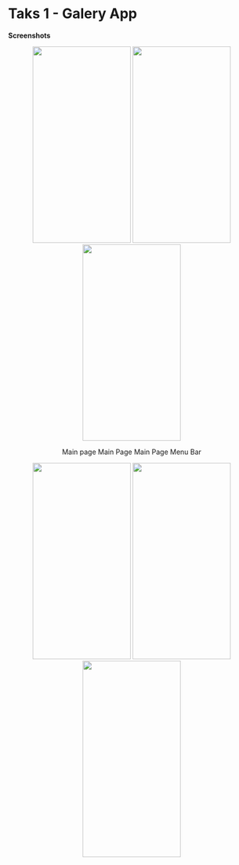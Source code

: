 # Taks 1 - Galery App


**Screenshots**

<p align="center">
  <img src="https://user-images.githubusercontent.com/36292743/90871802-81a22f00-e350-11ea-8f5e-8cd5b0337d1b.jpeg" width="200" height="400">  <img src="https://user-images.githubusercontent.com/36292743/90871783-77803080-e350-11ea-8781-4ee7bcd3b01f.jpeg" width="200" height="400">  <img src="https://user-images.githubusercontent.com/36292743/90871746-67685100-e350-11ea-897a-aea34346cc76.jpeg" width="200" height="400">
</p>

<p align="center">
  Main page<space> Main Page <space>Main Page Menu Bar
  </p>

<p align="center">
  <img src="https://user-images.githubusercontent.com/36292743/90871593-2c661d80-e350-11ea-9eb6-02f66981acfe.jpeg" width="200" height="400">  <img src="https://user-images.githubusercontent.com/36292743/90871551-1b1d1100-e350-11ea-8e95-4c36f6d9647f.jpeg" width="200" height="400">  <img src="https://user-images.githubusercontent.com/36292743/90871830-8bc42d80-e350-11ea-8b50-4808b55c5e87.jpeg" width="200" height="400">
</p>





